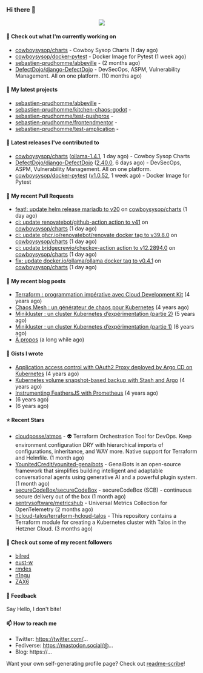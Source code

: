 ### Hi there 👋

<p align="center"><img src="https://github-readme-stats.vercel.app/api?username=sebastien-prudhomme&show_icons=true&locale=en"/></p>

#### 👷 Check out what I'm currently working on

- [cowboysysop/charts](https://github.com/cowboysysop/charts) - Cowboy Sysop Charts (1 day ago)
- [cowboysysop/docker-pytest](https://github.com/cowboysysop/docker-pytest) - Docker Image for Pytest (1 week ago)
- [sebastien-prudhomme/abbeville](https://github.com/sebastien-prudhomme/abbeville) -  (2 months ago)
- [DefectDojo/django-DefectDojo](https://github.com/DefectDojo/django-DefectDojo) -  DevSecOps, ASPM, Vulnerability Management. All on one platform. (10 months ago)

#### 🌱 My latest projects

- [sebastien-prudhomme/abbeville](https://github.com/sebastien-prudhomme/abbeville) - 
- [sebastien-prudhomme/kitchen-chaos-godot](https://github.com/sebastien-prudhomme/kitchen-chaos-godot) - 
- [sebastien-prudhomme/test-pushprox](https://github.com/sebastien-prudhomme/test-pushprox) - 
- [sebastien-prudhomme/frontendmentor](https://github.com/sebastien-prudhomme/frontendmentor) - 
- [sebastien-prudhomme/test-amplication](https://github.com/sebastien-prudhomme/test-amplication) - 

#### 🔭 Latest releases I've contributed to

- [cowboysysop/charts](https://github.com/cowboysysop/charts) ([ollama-1.4.1](https://github.com/cowboysysop/charts/releases/tag/ollama-1.4.1), 1 day ago) - Cowboy Sysop Charts
- [DefectDojo/django-DefectDojo](https://github.com/DefectDojo/django-DefectDojo) ([2.40.0](https://github.com/DefectDojo/django-DefectDojo/releases/tag/2.40.0), 6 days ago) -  DevSecOps, ASPM, Vulnerability Management. All on one platform.
- [cowboysysop/docker-pytest](https://github.com/cowboysysop/docker-pytest) ([v1.0.52](https://github.com/cowboysysop/docker-pytest/releases/tag/v1.0.52), 1 week ago) - Docker Image for Pytest

#### 🔨 My recent Pull Requests

- [feat!: update helm release mariadb to v20](https://github.com/cowboysysop/charts/pull/777) on [cowboysysop/charts](https://github.com/cowboysysop/charts) (1 day ago)
- [ci: update renovatebot/github-action action to v41](https://github.com/cowboysysop/charts/pull/776) on [cowboysysop/charts](https://github.com/cowboysysop/charts) (1 day ago)
- [ci: update ghcr.io/renovatebot/renovate docker tag to v39.8.0](https://github.com/cowboysysop/charts/pull/775) on [cowboysysop/charts](https://github.com/cowboysysop/charts) (1 day ago)
- [ci: update bridgecrewio/checkov-action action to v12.2894.0](https://github.com/cowboysysop/charts/pull/774) on [cowboysysop/charts](https://github.com/cowboysysop/charts) (1 day ago)
- [fix: update docker.io/ollama/ollama docker tag to v0.4.1](https://github.com/cowboysysop/charts/pull/773) on [cowboysysop/charts](https://github.com/cowboysysop/charts) (1 day ago)

#### 📜 My recent blog posts

- [Terraform : programmation impérative avec Cloud Development Kit](https://www.cowboysysop.com/post/terraform-programmation-imperative-avec-cloud-development-kit/) (4 years ago)
- [Chaos Mesh : un générateur de chaos pour Kubernetes](https://www.cowboysysop.com/post/chaos-mesh-un-generateur-de-chaos-pour-kubernetes/) (4 years ago)
- [Minikluster : un cluster Kubernetes d’expérimentation (partie 2)](https://www.cowboysysop.com/post/minikluster-un-cluster-kubernetes-d-experimentation-partie-2/) (5 years ago)
- [Minikluster : un cluster Kubernetes d’expérimentation (partie 1)](https://www.cowboysysop.com/post/minikluster-un-cluster-kubernetes-d-experimentation-partie-1/) (6 years ago)
- [À propos](https://www.cowboysysop.com/page/a-propos/) (a long while ago)

#### 📓 Gists I wrote

- [Application access control with OAuth2 Proxy deployed by Argo CD on Kubernetes](https://gist.github.com/c90af146c465305087d5f5a55990ca71) (4 years ago)
- [Kubernetes volume snapshot-based backup with Stash and Argo](https://gist.github.com/c53e870dc6b4987fefa4c36ea9f1187c) (4 years ago)
- [Instrumenting FeathersJS with Prometheus](https://gist.github.com/93ab307c8c03a9c5fdb1ff728f413855) (4 years ago)
- [](https://gist.github.com/9827398f4f792569e56351ac56e80b80) (6 years ago)
- [](https://gist.github.com/064f0ea019c9ff37b71ebc023c0a0c6b) (6 years ago)

#### ⭐ Recent Stars

- [cloudposse/atmos](https://github.com/cloudposse/atmos) - 👽 Terraform Orchestration Tool for DevOps. Keep environment configuration DRY with hierarchical imports of configurations, inheritance, and WAY more. Native support for Terraform and Helmfile. (1 month ago)
- [YounitedCredit/younited-genaibots](https://github.com/YounitedCredit/younited-genaibots) - GenaiBots is an open-source framework that simplifies building intelligent and adaptable conversational agents using generative AI and a powerful plugin system. (1 month ago)
- [secureCodeBox/secureCodeBox](https://github.com/secureCodeBox/secureCodeBox) - secureCodeBox (SCB) - continuous secure delivery out of the box  (1 month ago)
- [sentrysoftware/metricshub](https://github.com/sentrysoftware/metricshub) - Universal Metrics Collection for OpenTelemetry (2 months ago)
- [hcloud-talos/terraform-hcloud-talos](https://github.com/hcloud-talos/terraform-hcloud-talos) - This repository contains a Terraform module for creating a Kubernetes cluster with Talos in the Hetzner Cloud. (3 months ago)

#### 👯 Check out some of my recent followers

- [bilred](https://github.com/bilred)
- [eust-w](https://github.com/eust-w)
- [rmdes](https://github.com/rmdes)
- [n1ngu](https://github.com/n1ngu)
- [ZAX6](https://github.com/ZAX6)

#### 💬 Feedback

Say Hello, I don't bite!

#### 📫 How to reach me

- Twitter: https://twitter.com/...
- Fediverse: https://mastodon.social/@...
- Blog: https://...

Want your own self-generating profile page? Check out [readme-scribe](https://github.com/muesli/readme-scribe)!
